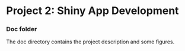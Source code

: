 # Project 2: Shiny App Development

### Doc folder

The doc directory contains the project description and some figures.
